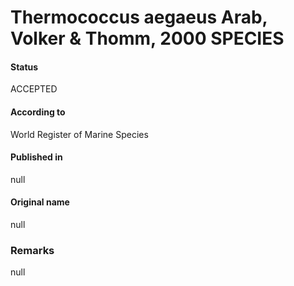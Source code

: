 Thermococcus aegaeus Arab, Volker & Thomm, 2000 SPECIES
=======

#### Status
ACCEPTED

#### According to
World Register of Marine Species

#### Published in
null

#### Original name
null

### Remarks
null